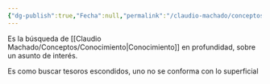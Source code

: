 ```yaml
---
{"dg-publish":true,"Fecha":null,"permalink":"/claudio-machado/conceptos/investigacion/","dgPassFrontmatter":true}
---
```


Es la búsqueda de [[Claudio Machado/Conceptos/Conocimiento\|Conocimiento]] en profundidad, sobre un asunto de interés.

Es como buscar tesoros escondidos, uno no se conforma con lo superficial 